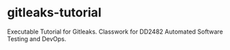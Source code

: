 # gitleaks-tutorial
Executable Tutorial for Gitleaks. Classwork for DD2482 Automated Software Testing and DevOps.
